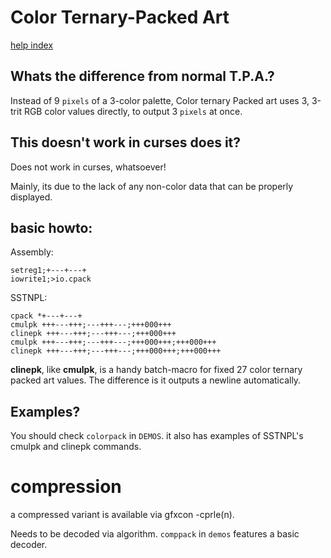 # Color Ternary-Packed Art
[help index](index.md)

## Whats the difference from normal T.P.A.?
Instead of 9 `pixels` of a 3-color palette, Color ternary Packed art uses 3,
3-trit RGB color values directly, to output 3 `pixels` at once.

## This doesn't work in curses does it?
Does not work in curses, whatsoever!

Mainly, its due to the lack of any non-color data that can be properly displayed.

## basic howto:

Assembly:

	setreg1;+---+---+
	iowrite1;>io.cpack

SSTNPL:

	cpack *+---+---+
	cmulpk +++---+++;---+++---;+++000+++
	clinepk +++---+++;---+++---;+++000+++
	cmulpk +++---+++;---+++---;+++000+++;+++000+++
	clinepk +++---+++;---+++---;+++000+++;+++000+++


**clinepk**, like **cmulpk**, is a handy batch-macro for fixed 27 color ternary
packed art values. The difference is it outputs a newline automatically.


## Examples?

You should check `colorpack` in `DEMOS`. it also has examples of
SSTNPL's cmulpk and clinepk commands.

# compression

a compressed variant is available via gfxcon -cprle(n).

Needs to be decoded via algorithm. `comppack` in `demos` features a basic decoder.
